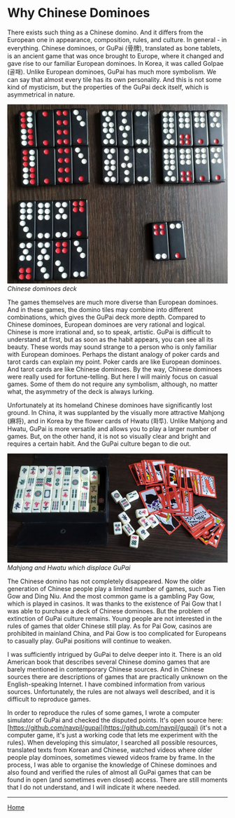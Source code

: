 # Why Chinese Dominoes

There exists such thing as a Chinese domino. And it differs from the European one in appearance, composition, rules, and culture. In general - in everything. Chinese dominoes, or GuPai (骨牌), translated as bone tablets, is an ancient game that was once brought to Europe, where it changed and gave rise to our familiar European dominoes. In Korea, it was called Golpae (골패). Unlike European dominoes, GuPai has much more symbolism. We can say that almost every tile has its own personality. And this is not some kind of mysticism, but the properties of the GuPai deck itself, which is asymmetrical in nature. 

![](/docs/assets/images/gupai/gupai-deck.jpg)  
_Chinese dominoes deck_

The games themselves are much more diverse than European dominoes. And in these games, the domino tiles may combine into different combinations, which gives the GuPai deck more depth. Compared to Chinese dominoes, European dominoes are very rational and logical. Chinese is more irrational and, so to speak, artistic. GuPai is difficult to understand at first, but as soon as the habit appears, you can see all its beauty. These words may sound strange to a person who is only familiar with European dominoes. Perhaps the distant analogy of poker cards and tarot cards can explain my point. Poker cards are like European dominoes. And tarot cards are like Chinese dominoes. By the way, Chinese dominoes were really used for fortune-telling. But here I will mainly focus on casual games. Some of them do not require any symbolism, although, no matter what, the asymmetry of the deck is always lurking. 

Unfortunately at its homeland Chinese dominoes have significantly lost ground. In China, it was supplanted by the visually more attractive Mahjong (麻将), and in Korea by the flower cards of Hwatu (화투). Unlike Mahjong and Hwatu, GuPai is more versatile and allows you to play a larger number of games. But, on the other hand, it is not so visually clear and bright and requires a certain habit. And the GuPai culture began to die out. 

![](/docs/assets/images/gupai/hwatu.jpg)  
_Mahjong and Hwatu which displace GuPai_

The Chinese domino has not completely disappeared. Now the older generation of Chinese people play a limited number of games, such as Tien Gow and Ding Niu. And the most common game is a gambling Pay Gow, which is played in casinos. It was thanks to the existence of Pai Gow that I was able to purchase a deck of Chinese dominoes. But the problem of extinction of GuPai culture remains. Young people are not interested in the rules of games that older Chinese still play. As for Pai Gow, casinos are prohibited in mainland China, and Pai Gow is too complicated for Europeans to casually play. GuPai positions will continue to weaken. 

I was sufficiently intrigued by GuPai to delve deeper into it. There is an old American book that describes several Chinese domino games that are barely mentioned in contemporary Chinese sources. And in Chinese sources there are descriptions of games that are practically unknown on the English-speaking Internet. I have combined information from various sources. Unfortunately, the rules are not always well described, and it is difficult to reproduce games. 

In order to reproduce the rules of some games, I wrote a computer simulator of GuPai and checked the disputed points. It's open source here: [https://github.com/navpil/gupai](https://github.com/navpil/gupai) (it's not a computer game, it's just a working code that lets me experiment with the rules). When developing this simulator, I searched all possible resources, translated texts from Korean and Chinese, watched videos where older people play dominoes, sometimes viewed videos frame by frame. In the process, I was able to organise the knowledge of Chinese dominoes and also found and verified the rules of almost all GuPai games that can be found in open (and sometimes even closed) access. There are still moments that I do not understand, and I will indicate it where needed. 

---  

[Home](/gupai/index.html)
